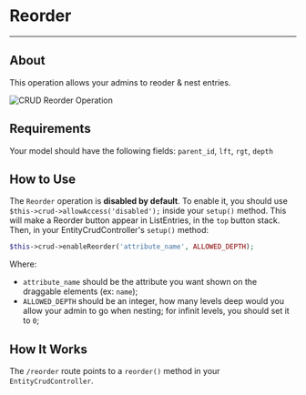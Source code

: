 # Reorder

---

<a name="about"></a>
## About

This operation allows your admins to reoder & nest entries.

![CRUD Reorder Operation](https://backpackforlaravel.com/uploads/docs/operations/reorder.png)

<a name="requirements"></a>
## Requirements

Your model should have the following fields: ```parent_id```, ```lft```, ```rgt```, ```depth```

<a name="how-to-use"></a>
## How to Use

The ```Reorder``` operation is **disabled by default**. To enable it, you should use ```$this->crud->allowAccess('disabled');``` inside your ```setup()``` method. This will make a Reorder button appear in ListEntries, in the ```top``` button stack. Then, in your EntityCrudController's ```setup()``` method:

```php
$this->crud->enableReorder('attribute_name', ALLOWED_DEPTH);
```
Where:
- ```attribute_name``` should be the attribute you want shown on the draggable elements (ex: ```name```);
- ```ALLOWED_DEPTH``` should be an integer, how many levels deep would you allow your admin to go when nesting; for infinit levels, you should set it to ```0```;

<a name="how-it-works"></a>
## How It Works

The ```/reorder``` route points to a ```reorder()``` method in your ```EntityCrudController```.